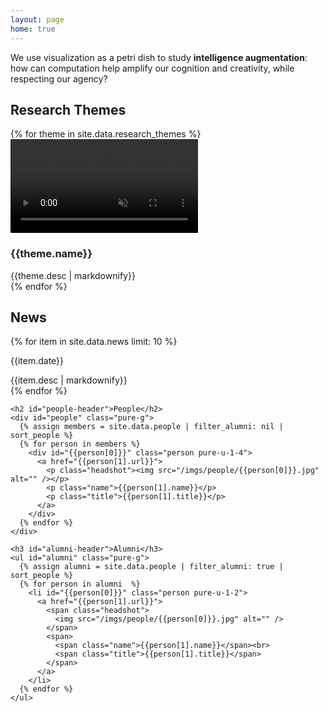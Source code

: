 ```yaml
---
layout: page
home: true
---
```

<p id="mission">
  We use visualization as a petri dish 
  to study <strong>intelligence augmentation</strong>: 
  how can computation help amplify our cognition and creativity, 
  while respecting our agency?
</p>

<div id="home" class="pure-g">
  <div id="themes" class="pure-u-1 pure-u-md-3-5">
    <h2>Research Themes</h2>
    {% for theme in site.data.research_themes %}
      <div class="theme" data-url="{{theme.url}}" data-people="{{theme.people}}">
        <video autoplay muted loop>
          <source src="/videos/themes/{{theme.key}}.mp4" type="video/mp4">
        </video>
        <div class="content">
          <h3>{{theme.name}}</h3>
          {{theme.desc | markdownify}}
        </div>
      </div>
    {% endfor %}
  </div>

  <div class="pure-u-1 pure-u-md-2-5">
    <h2 id="news-header">News</h2>
    <div id="news">
      <div id="news-items">
        {% for item in site.data.news limit: 10 %}
          <div class="item">
            <p class="date">{{item.date}}</p>
            {{item.desc | markdownify}}
          </div>
        {% endfor %}
      </div>
    </div>

    <h2 id="people-header">People</h2>
    <div id="people" class="pure-g">
      {% assign members = site.data.people | filter_alumni: nil | sort_people %}
      {% for person in members %}
        <div id="{{person[0]}}" class="person pure-u-1-4">
          <a href="{{person[1].url}}">
            <p class="headshot"><img src="/imgs/people/{{person[0]}}.jpg" alt="" /></p>
            <p class="name">{{person[1].name}}</p>
            <p class="title">{{person[1].title}}</p>
          </a>
        </div>
      {% endfor %}
    </div>

    <h3 id="alumni-header">Alumni</h3>
    <ul id="alumni" class="pure-g">
      {% assign alumni = site.data.people | filter_alumni: true | sort_people %}
      {% for person in alumni  %}
        <li id="{{person[0]}}" class="person pure-u-1-2">
          <a href="{{person[1].url}}">
            <span class="headshot">
              <img src="/imgs/people/{{person[0]}}.jpg" alt="" />
            </span>
            <span>
              <span class="name">{{person[1].name}}</span><br> 
              <span class="title">{{person[1].title}}</span>
            </span>
          </a>
        </li>
      {% endfor %}
    </ul>
  </div>
</div>
